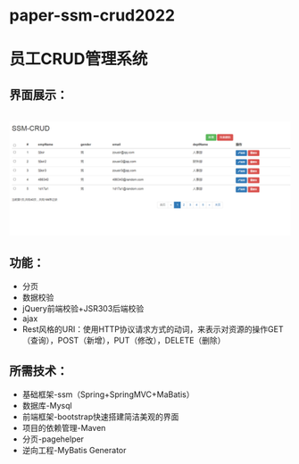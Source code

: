 # paper-ssm-crud2022
# 员工CRUD管理系统 
## 界面展示：
 ![image](https://github.com/paperfly2022/paper-ssm-crud2022/blob/master/%E5%9B%BE%E7%89%871.png)


## 功能：

* 分页
* 数据校验
* jQuery前端校验+JSR303后端校验
* ajax
* Rest风格的URI：使用HTTP协议请求方式的动词，来表示对资源的操作GET（查询），POST（新增），PUT（修改），DELETE（删除）

## 所需技术：

* 基础框架-ssm（Spring+SpringMVC+MaBatis）
* 数据库-Mysql
* 前端框架-bootstrap快速搭建简洁美观的界面
* 项目的依赖管理-Maven
* 分页-pagehelper
* 逆向工程-MyBatis Generator

